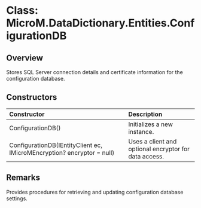 # Class: MicroM.DataDictionary.Entities.ConfigurationDB

## Overview
Stores SQL Server connection details and certificate information for the configuration database.

## Constructors
| Constructor | Description |
|:--|:--|
| ConfigurationDB() | Initializes a new instance. |
| ConfigurationDB(IEntityClient ec, IMicroMEncryption? encryptor = null) | Uses a client and optional encryptor for data access. |

## Remarks
Provides procedures for retrieving and updating configuration database settings.
